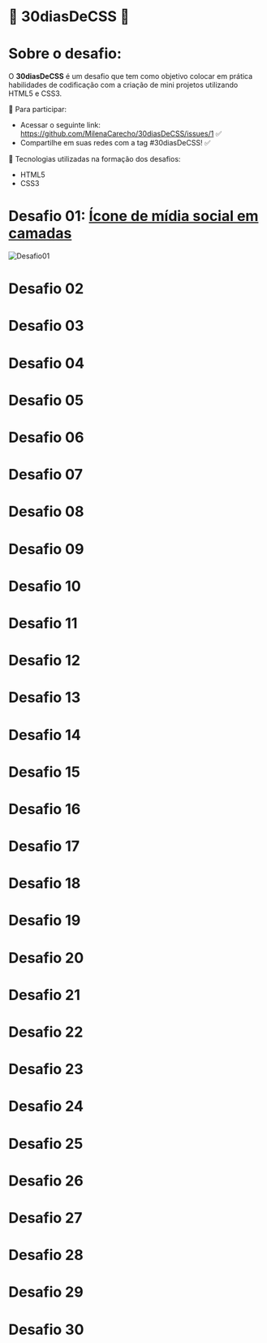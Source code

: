 # 🚀 30diasDeCSS 🚀


# Sobre o desafio:
O **30diasDeCSS** é um desafio que tem como objetivo colocar em prática habilidades de codificação com a criação de mini projetos utilizando HTML5 e CSS3.

👾 Para participar:

* Acessar o seguinte link: https://github.com/MilenaCarecho/30diasDeCSS/issues/1 ✅
* Compartilhe em suas redes com a tag #30diasDeCSS! ✅

🔔 Tecnologias utilizadas na formação dos desafios:
* HTML5
* CSS3


# Desafio 01: [Ícone de mídia social em camadas](https://github.com/zarosthais/30diasDeCSS/tree/main/Desafios/Dia%201)

![Desafio01](https://media.giphy.com/media/5ljhaDCyJkoHEossdS/giphy.gif)

# Desafio 02
# Desafio 03
# Desafio 04
# Desafio 05
# Desafio 06
# Desafio 07
# Desafio 08
# Desafio 09
# Desafio 10
# Desafio 11
# Desafio 12
# Desafio 13
# Desafio 14
# Desafio 15
# Desafio 16
# Desafio 17
# Desafio 18
# Desafio 19
# Desafio 20
# Desafio 21
# Desafio 22
# Desafio 23
# Desafio 24
# Desafio 25
# Desafio 26
# Desafio 27
# Desafio 28
# Desafio 29
# Desafio 30

